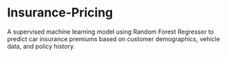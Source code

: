 # Insurance-Pricing
A supervised machine learning model using Random Forest Regressor to predict car insurance premiums based on customer demographics, vehicle data, and policy history.
